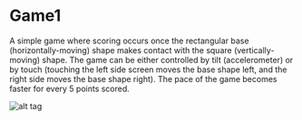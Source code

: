# Game1
A simple game where scoring occurs once the rectangular base (horizontally-moving) shape makes contact with the square (vertically-moving) shape. The game can be either controlled by tilt (accelerometer) or by touch (touching the left side screen moves the base shape left, and the right side moves the base shape right). The pace of the game becomes faster for every 5 points scored.

![alt tag](http://i.imgur.com/YfPMaju.png "WatchFace screenshot")
